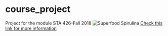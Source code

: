 # course_project
Project for the module  STA 426-Fall 2018
![Superfood Spirulina](https://previews.123rf.com/images/setory/setory1708/setory170800042/84705400-spirulina-vector-icon-.jpg)
[Check this link for more information](http://www.worldfoodsystem.ethz.ch/research/research-programs/CRP/NewAlgae.html)
